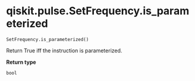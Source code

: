 # qiskit.pulse.SetFrequency.is\_parameterized

`SetFrequency.is_parameterized()`

Return True iff the instruction is parameterized.

**Return type**

`bool`

